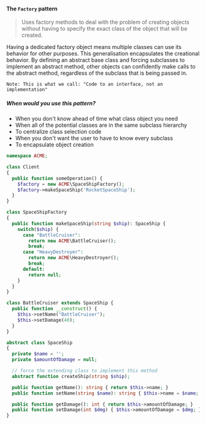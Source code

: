 #### The `Factory` pattern
> Uses factory methods to deal with the problem of creating objects without having to specify the exact class of the object that will be created.

Having a dedicated factory object means multiple classes can use its behavior for other purposes. This generalisation encapsulates the creational behavior. By defining an abstract base class and forcing subclasses to implement an abstract method, other objects can confidently make calls to the abstract method, regardless of the subclass that is being passed in.

`Note: This is what we call: "Code to an interface, not an implementation"`

##### When would you use this pattern?
- When you don't know ahead of time what class object you need
- When all of the potential classes are in the same subclass hierarchy
- To centralize class selection code
- When you don't want the user to have to know every subclass
- To encapsulate object creation

```php
namespace ACME;

class Client
{
  public function someOperation() {
    $factory = new ACME\SpaceShipFactory();
    $factory->makeSpaceShip('RocketSpaceShip');
  }
}

class SpaceShipFactory
{
  public function makeSpaceShip(string $ship): SpaceShip {
    switch($ship) {
      case "BattleCruiser":
        return new ACME\BattleCruiser();
        break;
      case "HeavyDestroyer":
        return new ACME\HeavyDestroyer();
        break;
      default:
        return null;
    }
  }
}

class BattleCruiser extends SpaceShip {
  public function __construct() {
    $this->setName("BattleCruiser");
    $this->setDamage(40);
  }
}

abstract class SpaceShip
{
  private $name = '';
  private $amountOfDamage = null;

  // force the extending class to implement this method
  abstract function createShip(string $ship);

  public function getName(): string { return $this->name; }
  public function setName(string $name): string { $this->name = $name; }

  public function getDamage(): int { return $this->amountOfDamage; }
  public function setDamage(int $dmg) { $this->amountOfDamage = $dmg; }
}
```
